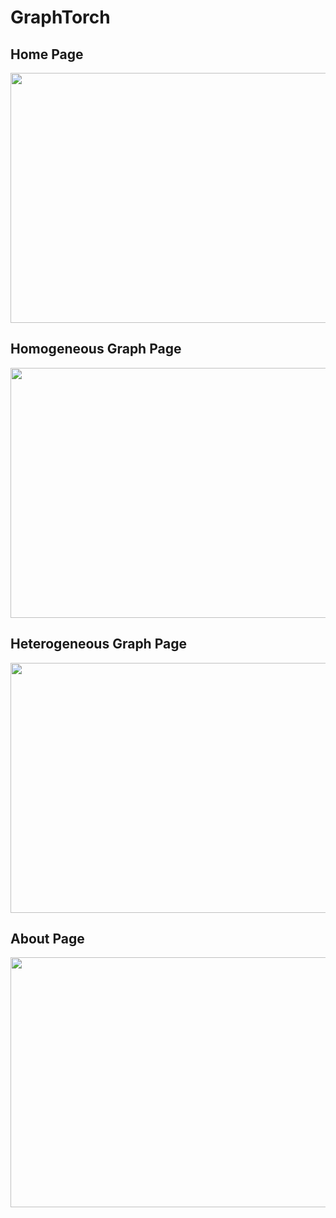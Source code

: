 # GraphTorch

## Home Page
<p align="center">
   <img src="https://github.com/RagnaroWA/graphTorch/blob/assets/image/home-page.gif" width="850" height="400" />
</p>

## Homogeneous Graph Page
<p align="center">
   <img src="https://github.com/RagnaroWA/graphTorch/blob/assets/image/homo-page.gif" width="850" height="400" />
</p>

## Heterogeneous Graph Page
<p align="center">
   <img src="https://github.com/RagnaroWA/graphTorch/blob/assets/image/hete-page.gif" width="850" height="400" />
</p>

## About Page
<p align="center">
   <img src="https://github.com/RagnaroWA/graphTorch/blob/assets/image/about-page.gif" width="850" height="400" />
</p>
